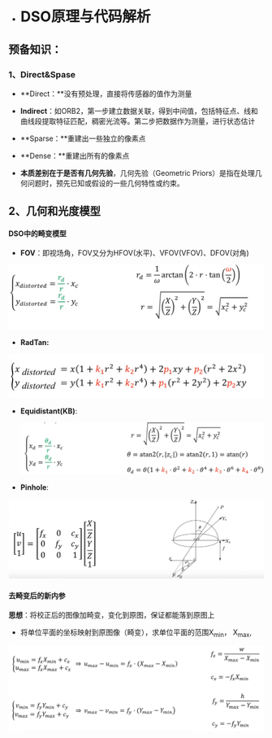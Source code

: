 - # DSO原理与代码解析

## 预备知识：

### 1、Direct&Spase

- **Direct：**没有预处理，直接将传感器的值作为测量

- **Indirect**：如ORB2，第一步建立数据关联，得到中间值，包括特征点、线和曲线段提取特征匹配，稠密光流等。第二步把数据作为测量，进行状态估计

- **Sparse：**重建出一些独立的像素点

- **Dense：**重建出所有的像素点

- **本质差别在于是否有几何先验**，几何先验（Geometric Priors）是指在处理几何问题时，预先已知或假设的一些几何特性或约束。

## 2、几何和光度模型

#### DSO中的畸变模型

- **FOV**：即视场角，FOV又分为HFOV(水平)、VFOV(VFOV)、DFOV(对角)

![fcbacfd9ad894d6e2b9cbbebe6671e3b](assets/FOV畸变模型.png)

- **RadTan:**

![b7e488c39b84a5b935f212846fa8e85a](assets/b7e488c39b84a5b935f212846fa8e85a.png)

- **Equidistant(KB)**:

  ![b069455de992ef0ee409bbf1de0a9edb](assets/b069455de992ef0ee409bbf1de0a9edb.png)

- **Pinhole**:

![e6efc9141d5e5f431577b5f642cb00d5](assets/e6efc9141d5e5f431577b5f642cb00d5.png)

#### 去畸变后的新内参

**思想**：将校正后的图像加畸变，变化到原图，保证都能落到原图上

- 将单位平面的坐标映射到原图像（畸变），求单位平面的范围X<sub>min</sub>， X<sub>max</sub>,

![73ca269213818764750b69c4bc3e3345](assets/73ca269213818764750b69c4bc3e3345.png)